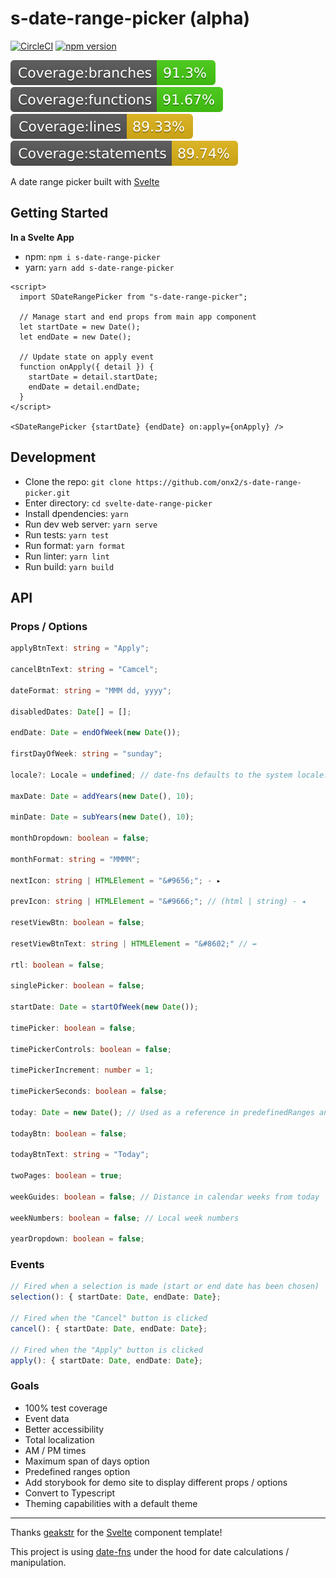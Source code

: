 # s-date-range-picker (alpha)

[![CircleCI](https://circleci.com/gh/onx2/s-date-range-picker.svg?style=svg)](https://circleci.com/gh/onx2/s-date-range-picker)
[![npm version](https://badge.fury.io/js/s-date-range-picker.svg)](https://badge.fury.io/js/s-date-range-picker)

![Branch coverage](./coverage/badge-branches.svg)
![Function coverage](./coverage/badge-functions.svg)
![Line coverage](./coverage/badge-lines.svg)
![Statement coverage](./coverage/badge-statements.svg)

A date range picker built with [Svelte](https://svelte.dev/)

## Getting Started

**In a Svelte App**

- npm: `npm i s-date-range-picker`
- yarn: `yarn add s-date-range-picker`

```svelte
<script>
  import SDateRangePicker from "s-date-range-picker";

  // Manage start and end props from main app component
  let startDate = new Date();
  let endDate = new Date();

  // Update state on apply event
  function onApply({ detail }) {
    startDate = detail.startDate;
    endDate = detail.endDate;
  }
</script>

<SDateRangePicker {startDate} {endDate} on:apply={onApply} />
```

## Development

- Clone the repo: `git clone https://github.com/onx2/s-date-range-picker.git`
- Enter directory: `cd svelte-date-range-picker`
- Install dpendencies: `yarn`
- Run dev web server: `yarn serve`
- Run tests: `yarn test`
- Run format: `yarn format`
- Run linter: `yarn lint`
- Run build: `yarn build`

## API

### Props / Options
```typescript
applyBtnText: string = "Apply";

cancelBtnText: string = "Camcel";

dateFormat: string = "MMM dd, yyyy";

disabledDates: Date[] = [];

endDate: Date = endOfWeek(new Date());

firstDayOfWeek: string = "sunday";

locale?: Locale = undefined; // date-fns defaults to the system locale.

maxDate: Date = addYears(new Date(), 10);

minDate: Date = subYears(new Date(), 10);

monthDropdown: boolean = false;

monthFormat: string = "MMMM";

nextIcon: string | HTMLElement = "&#9656;"; - ▸

prevIcon: string | HTMLElement = "&#9666;"; // (html | string) - ◂

resetViewBtn: boolean = false;

resetViewBtnText: string | HTMLElement = "&#8602;" // ↚

rtl: boolean = false;

singlePicker: boolean = false;

startDate: Date = startOfWeek(new Date());

timePicker: boolean = false;

timePickerControls: boolean = false;

timePickerIncrement: number = 1;

timePickerSeconds: boolean = false;

today: Date = new Date(); // Used as a reference in predefinedRanges and for underlining in calendar

todayBtn: boolean = false;

todayBtnText: string = "Today";

twoPages: boolean = true;

weekGuides: boolean = false; // Distance in calendar weeks from today

weekNumbers: boolean = false; // Local week numbers

yearDropdown: boolean = false;
```

### Events
```typescript
// Fired when a selection is made (start or end date has been chosen)
selection(): { startDate: Date, endDate: Date};

// Fired when the "Cancel" button is clicked
cancel(): { startDate: Date, endDate: Date};

// Fired when the "Apply" button is clicked
apply(): { startDate: Date, endDate: Date};
```

### Goals
- 100% test coverage
- Event data
- Better accessibility
- Total localization
- AM / PM times
- Maximum span of days option
- Predefined ranges option
- Add storybook for demo site to display different props / options
- Convert to Typescript
- Theming capabilities with a default theme
---

Thanks [geakstr](https://github.com/geakstr/svelte-3-rollup-typescript-vscode) for the [Svelte](https://svelte.dev/) component template!

This project is using [date-fns](https://date-fns.org/) under the hood for date calculations / manipulation.
